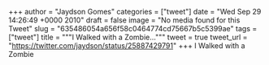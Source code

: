 
+++
author = "Jaydson Gomes"
categories = ["tweet"]
date = "Wed Sep 29 14:26:49 +0000 2010"
draft = false
image = "No media found for this Tweet"
slug = "635486054a656f58c0464774cd75667b5c5399ae"
tags = ["tweet"]
title = """I Walked with a Zombie..."""
tweet = true
tweet_url = "https://twitter.com/jaydson/status/25887429791"
+++
I Walked with a Zombie
